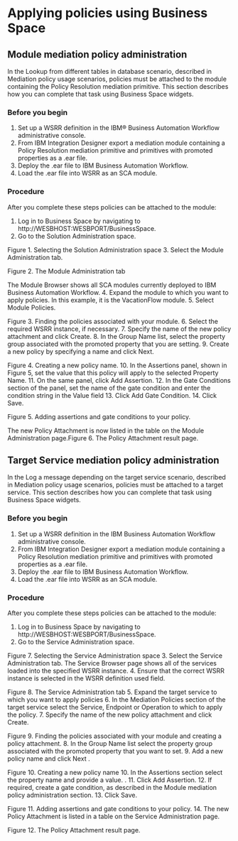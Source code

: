 <!-- image -->

# Applying policies using Business Space

## Module mediation policy administration

In the Lookup from different tables in database scenario, described in
Mediation policy usage scenarios, policies must be attached to the module containing
the Policy Resolution mediation primitive. This section describes how you can complete that task
using Business Space widgets.

### Before you begin

1. Set up a WSRR definition in the IBM® Business Automation Workflow
administrative console.
2. From IBM Integration
Designer export a mediation module
containing a Policy Resolution mediation primitive and primitives with promoted properties as a
.ear  file.
3. Deploy the .ear file to IBM Business Automation Workflow.
4. Load the .ear file into WSRR as an SCA module.

### Procedure

After you complete these steps policies can be attached to the module:

1. Log in to Business Space by navigating to
http://WESBHOST:WESBPORT/BusinessSpace.
2. Go to the Solution Administration space.

Figure 1. Selecting the Solution Administration space
3. Select the Module Administration tab.

Figure 2. The Module Administration tab

The Module Browser shows all SCA modules currently deployed to
IBM Business Automation Workflow.
4. Expand the module to which you want to apply policies. In this example, it is the
VacationFlow module.
5. Select Module Policies.

Figure 3. Finding the policies associated with your module.
6. Select the required WSRR instance, if necessary.
7. Specify the name of the new policy attachment and click Create.
8. In the Group Name list, select the property group associated with the
promoted property that you are setting.
9. Create a new policy by specifying a name and click Next.

Figure 4. Creating a new policy name.
10. In the Assertions panel, shown in Figure 5, set the value
that this policy will apply to the selected Property Name.
11. On the same panel, click Add Assertion.
12. In the Gate Conditions section of the panel, set the name of the gate
condition and enter the condition string in the Value field
13. Click Add Gate Condition.
14. Click  Save.

Figure 5. Adding assertions and gate conditions to your policy.

The new Policy Attachment is now listed in the table on the Module
Administration page.Figure 6. The Policy Attachment result page.

## Target Service mediation policy administration

In the Log a message depending on the target service scenario, described in
Mediation policy usage scenarios, policies must be attached to a target service. This
section describes how you can complete that task using Business Space widgets.

### Before you begin

1. Set up a WSRR definition in the IBM Business Automation Workflow
administrative console.
2. From IBM Integration
Designer export a mediation module
containing a Policy Resolution mediation primitive and primitives with promoted properties as a
.ear  file.
3. Deploy the .ear file to IBM Business Automation Workflow.
4. Load the .ear file into WSRR as an SCA module.

### Procedure

After you complete these steps policies can be attached to the module:

1. Log in to Business Space by navigating to
http://WESBHOST:WESBPORT/BusinessSpace.
2. Go to the Service Administration space.

Figure 7. Selecting the Service Administration space
3. Select the Service Administration tab. 
The Service Browser page shows all of the services loaded into the
specified WSRR instance.
4. Ensure that the correct WSRR instance is selected in the WSRR definition
used field.

Figure 8. The Service Administration tab
5. Expand the target service to which you want to apply policies
6. In the Mediation Policies section of the target service select the
Service, Endpoint or Operation to which to apply the policy.
7. Specify the name of the new policy attachment and click Create.

Figure 9. Finding the policies associated with your module and creating a policy attachment.
8. In the Group Name list select the property group associated with the
promoted property that you want to set.
9. Add a new policy name and click Next . 

Figure 10. Creating a new policy name
10. In the Assertions section select the property name and provide a
value.
.
11. Click Add Assertion.
12. If required, create a gate condition, as described in the Module mediation policy administration section.
13. Click  Save.

Figure 11. Adding assertions and gate conditions to your policy.
14. The new Policy Attachment is listed in a table on the Service
Administration page.

Figure 12. The Policy Attachment result page.